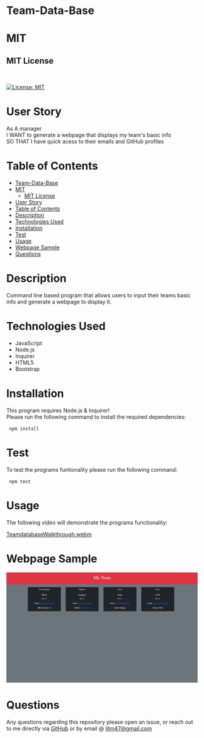 # Team-Data-Base

# MIT

## MIT License 
<br>

[![License: MIT](https://img.shields.io/badge/License-MIT-yellow.svg)](https://opensource.org/licenses/MIT)







# User Story 
As A manager
<br>
I WANT to generate a webpage that displays my team's basic info
<br>
SO THAT I have quick acess to their emails and GitHub profiles 


# Table of Contents
- [Team-Data-Base](#team-data-base)
- [MIT](#mit)
  - [MIT License](#mit-license)
- [User Story](#user-story)
- [Table of Contents](#table-of-contents)
- [Description](#description)
- [Technologies Used](#technologies-used)
- [Installation](#installation)
- [Test](#test)
- [Usage](#usage)
- [Webpage Sample](#webpage-sample)
- [Questions](#questions)

# Description

Command line based program that allows users to input their teams basic info and generate a webpage to display it. 

# Technologies Used
- JavaScript
- Node.js
- Inquirer 
- HTML5
- Bootstrap 
  

# Installation 
This program requires Node.js & Inquirer! 
<br>
Please run the following command to install the required dependencies: 
<pre><code> npm install </code></pre>

# Test
To test the programs funtionality please run the following command: 
<pre><code> npm test </code></pre>

# Usage
The following video will demonstrate the programs functionality: 

[TeamdatabaseWalkthrough.webm](https://user-images.githubusercontent.com/106839365/187513581-c924fc6d-0ebd-4a03-9f8b-d24012f15192.webm)




# Webpage Sample 

<img src="./assets/images/teamscreenshot.png">



# Questions 
Any questions regarding this repository please open an issue, or reach out to me directly via <a href="https://github.com/CoffeeEyes28">GitHub</a> or by email @ <a href="mailto:litm47@gmail.com">litm47@gmail.com</a>
